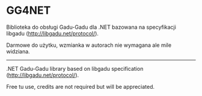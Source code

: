 ﻿GG4NET
======

Biblioteka do obsługi Gadu-Gadu dla .NET bazowana na specyfikacji libgadu (http://libgadu.net/protocol/).

Darmowe do użytku, wzmianka w autorach nie wymagana ale mile widziana.

----------

.NET Gadu-Gadu library based on libgadu specification (http://libgadu.net/protocol/).

Free tu use, credits are not required but will be appreciated.